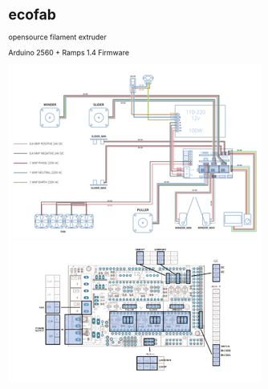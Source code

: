 # ecofab
opensource filament extruder

Arduino 2560 + Ramps 1.4  Firmware 

![image](docs/wiring%20winder%201.png)
![image](docs/wiring%20winder%202.png)

